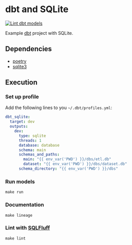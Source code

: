 # dbt and SQLite

[![Lint dbt models](https://github.com/edgarrmondragon/dbt-sqlite-example/actions/workflows/lint-models.yml/badge.svg?event=push)](https://github.com/edgarrmondragon/dbt-sqlite-example/actions/workflows/lint-models.yml)

Example [dbt] project with SQLite.

## Dependencies

- [poetry]
- [sqlite3]

## Execution

### Set up profile

Add the following lines to you `~/.dbt/profiles.yml`:

```yaml
dbt_sqlite:
  target: dev
  outputs:
    dev:
      type: sqlite
      threads: 1
      database: database
      schema: main
      schemas_and_paths:
        main: "{{ env_var('PWD') }}/dbs/etl.db"
        dataset: "{{ env_var('PWD') }}/dbs/dataset.db"
      schema_directory: "{{ env_var('PWD') }}/dbs"
```

### Run models

```shell
make run
```

### Documentation

```shell
make lineage
```

### Lint with [SQLFluff]

```shell
make lint
```

[poetry]: https://python-poetry.org/
[sqlite3]: https://sqlite.org/download.html
[dbt]: https://getdbt.com
[SQLFluff]: https://docs.sqlfluff.com
